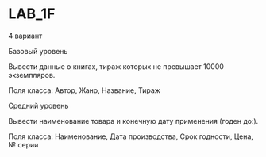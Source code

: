 # LAB_1F
4 вариант

Базовый уровень

Вывести данные о книгах, тираж которых не превышает 10000 экземпляров.

Поля класса: 
Автор,
Жанр,
Название,
Тираж


Средний уровень

Вывести наименование товара и конечную дату применения (годен до:).

Поля класса: 
Наименование,
Дата производства,
Срок годности,
Цена,
№ серии
